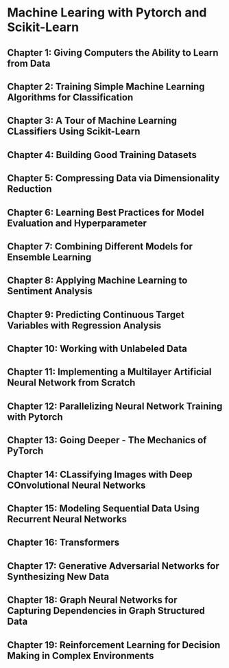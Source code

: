 # Machine Learing with Pytorch and Scikit-Learn

## Chapter 1: Giving Computers the Ability to Learn from Data

## Chapter 2: Training Simple Machine Learning Algorithms for Classification


## Chapter 3: A Tour of Machine Learning CLassifiers Using Scikit-Learn

## Chapter 4: Building Good Training Datasets

## Chapter 5: Compressing Data via Dimensionality Reduction

## Chapter 6: Learning Best Practices for Model Evaluation and Hyperparameter

## Chapter 7: Combining Different Models for Ensemble Learning

## Chapter 8: Applying Machine Learning to Sentiment Analysis

## Chapter 9: Predicting Continuous Target Variables with Regression Analysis

## Chapter 10: Working with Unlabeled Data

## Chapter 11: Implementing a Multilayer Artificial Neural Network from Scratch

## Chapter 12: Parallelizing Neural Network Training with Pytorch

## Chapter 13: Going Deeper - The Mechanics of PyTorch

## Chapter 14: CLassifying Images with Deep COnvolutional Neural Networks

## Chapter 15: Modeling Sequential Data Using Recurrent Neural Networks

## Chapter 16: Transformers

## Chapter 17: Generative Adversarial Networks for Synthesizing New Data

## Chapter 18: Graph Neural Networks for Capturing Dependencies in Graph Structured Data

## Chapter 19: Reinforcement Learning for Decision Making in Complex Environments